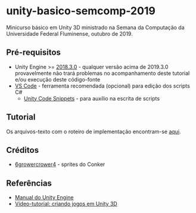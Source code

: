 # unity-basico-semcomp-2019

Minicurso básico em Unity 3D ministrado na Semana da Computação da Universidade Federal Fluminense, outubro de 2019.

## Pré-requisitos

* Unity Engine >= [2018.3.0](https://unity3d.com/pt/get-unity/download/archive) - qualquer versão acima de 2019.3.0 provavelmente não trará problemas no acompanhamento deste tutorial e/ou execução deste código-fonte
* [VS Code](https://code.visualstudio.com/download) - ferramenta recomendada (opcional) para edição dos scripts C#
    * [Unity Code Snippets](https://marketplace.visualstudio.com/items?itemName=kleber-swf.unity-code-snippets) - para auxílio na escrita de scripts

## Tutorial

Os arquivos-texto com o roteiro de implementação encontram-se [aqui](Docs/).

## Créditos

* [6growercrower4](https://www.seekpng.com/ipng/u2e6w7a9e6u2r5e6_conker-bfd-sprites-by-6growercrower4-d6zdp24-dutch-parliament/) - sprites do Conker

## Referências

* [Manual do Unity Engine](https://docs.unity3d.com/Manual/UnityManual.html)
* [Vídeo-tutorial: criando jogos em Unity 3D](https://www.youtube.com/watch?v=9h-z0AyG42k&list=PLPV2KyIb3jR4_IYZY2V0G3IUYcx1zZkJe)